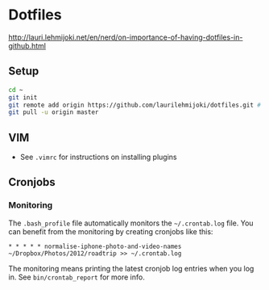 # Dotfiles

<http://lauri.lehmijoki.net/en/nerd/on-importance-of-having-dotfiles-in-github.html>

## Setup

````bash
cd ~ 
git init
git remote add origin https://github.com/laurilehmijoki/dotfiles.git # or git@github.com:laurilehmijoki/dotfiles.git
git pull -u origin master
````

## VIM

* See `.vimrc` for instructions on installing plugins

## Cronjobs

### Monitoring

The `.bash_profile` file automatically monitors the `~/.crontab.log` file.
You can benefit from the monitoring by creating cronjobs like this:

    * * * * * normalise-iphone-photo-and-video-names ~/Dropbox/Photos/2012/roadtrip >> ~/.crontab.log

The monitoring means printing the latest cronjob log entries when you log in.
See `bin/crontab_report` for more info.
